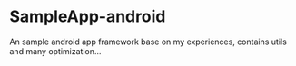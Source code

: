 # SampleApp-android
An sample android app framework base on my experiences, contains utils and many optimization...
